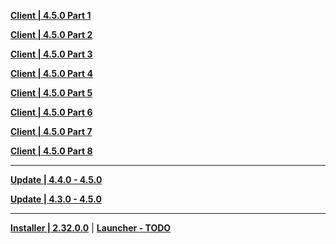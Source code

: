 **[Client | 4.5.0  Part 1](https://autopatchhk.yuanshen.com/client_app/download/pc_zip/20240301203033_RZSIny3hwJ5nq959/GenshinImpact_4.5.0.zip.001)**

**[Client | 4.5.0  Part 2](https://autopatchhk.yuanshen.com/client_app/download/pc_zip/20240301203033_RZSIny3hwJ5nq959/GenshinImpact_4.5.0.zip.002)**

**[Client | 4.5.0  Part 3](https://autopatchhk.yuanshen.com/client_app/download/pc_zip/20240301203033_RZSIny3hwJ5nq959/GenshinImpact_4.5.0.zip.003)**

**[Client | 4.5.0  Part 4](https://autopatchhk.yuanshen.com/client_app/download/pc_zip/20240301203033_RZSIny3hwJ5nq959/GenshinImpact_4.5.0.zip.004)**

**[Client | 4.5.0  Part 5](https://autopatchhk.yuanshen.com/client_app/download/pc_zip/20240301203033_RZSIny3hwJ5nq959/GenshinImpact_4.5.0.zip.005)**

**[Client | 4.5.0  Part 6](https://autopatchhk.yuanshen.com/client_app/download/pc_zip/20240301203033_RZSIny3hwJ5nq959/GenshinImpact_4.5.0.zip.006)**

**[Client | 4.5.0  Part 7](https://autopatchhk.yuanshen.com/client_app/download/pc_zip/20240301203033_RZSIny3hwJ5nq959/GenshinImpact_4.5.0.zip.007)**

**[Client | 4.5.0  Part 8](https://autopatchhk.yuanshen.com/client_app/download/pc_zip/20240301203033_RZSIny3hwJ5nq959/GenshinImpact_4.5.0.zip.008)**

---

**[Update | 4.4.0 - 4.5.0](https://autopatchhk.yuanshen.com/client_app/update/hk4e_global/10/game_4.4.0_4.5.0_hdiff_nodDY9LQAgruZ6Ns.zip)**

**[Update | 4.3.0 - 4.5.0](https://autopatchhk.yuanshen.com/client_app/update/hk4e_global/10/game_4.3.0_4.5.0_hdiff_4HTYIGcwxNvzoMms.zip)**

---

**[Installer | 2.32.0.0](https://download-porter.hoyoverse.com/download-porter/2024/03/06/GenshinImpact_install_20240223202808.exe)** | **[Launcher - TODO]()**
